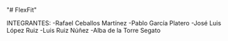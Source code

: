 "# FlexFit"

INTEGRANTES:
-Rafael Ceballos Martínez
-Pablo García Platero
-José Luis López Ruiz
-Luis Ruiz Núñez
-Alba de la Torre Segato
